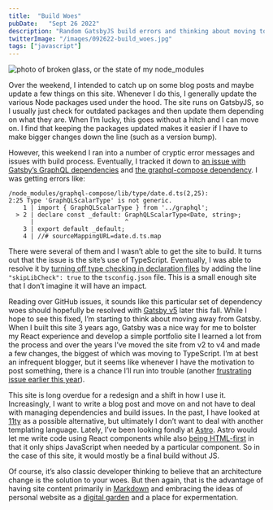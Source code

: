 ```yaml
---
title:  "Build Woes"
pubDate:   "Sept 26 2022"
description: "Random GatsbyJS build errors and thinking about moving to Astro.build."
twitterImage: "/images/092622-build_woes.jpg"
tags: ["javascript"]
---
```


![photo of broken glass, or the state of my node_modules](/images/092622-build_woes.jpg)

Over the weekend, I intended to catch up on some blog posts and maybe update a few things on this site. Whenever I do this, I generally update the various Node packages used under the hood. The site runs on GatsbyJS, so I usually just check for outdated packages and then update them depending on what they are. When I’m lucky, this goes without a hitch and I can move on. I find that keeping the packages updated makes it easier if I have to make bigger changes down the line (such as a version bump).

However, this weekend I ran into a number of cryptic error messages and issues with build process. Eventually, I tracked it down to [an issue with Gatsby’s GraphQL dependencies](https://github.com/gatsbyjs/gatsby/issues/35212) and [the graphql-compose dependency](https://github.com/graphql-compose/graphql-compose/issues/374). I was getting errors like:

```
/node_modules/graphql-compose/lib/type/date.d.ts(2,25):
2:25 Type 'GraphQLScalarType' is not generic.
    1 | import { GraphQLScalarType } from '../graphql';
  > 2 | declare const _default: GraphQLScalarType<Date, string>;
      |                         ^
    3 | export default _default;
    4 | //# sourceMappingURL=date.d.ts.map
```

There were several of them and I wasn’t able to get the site to build. It turns out that the issue is the site’s use of TypeScript. Eventually, I was able to resolve it by [turning off type checking in declaration files](https://www.typescriptlang.org/tsconfig#skipLibCheck) by adding the line `"skipLibCheck": true` to the `tsconfig.json` file. This is a small enough site that I don’t imagine it will have an impact.

Reading over GitHub issues, it sounds like this particular set of dependency woes should hopefully be resolved with [Gatsby v5](https://github.com/gatsbyjs/gatsby/discussions/36609) later this fall. While I hope to see this fixed, I’m starting to think about moving away from Gatsby. When I built this site 3 years ago, Gatsby was a nice way for me to bolster my React experience and develop a simple portfolio site I learned a lot from the process and over the years I’ve moved the site from v2 to v4 and made a few changes, the biggest of which was moving to TypeScript. I’m at best an infrequent blogger, but it seems like whenever I have the motivation to post something, there is a chance I’ll run into trouble (another [frustrating issue earlier this year](https://github.com/gatsbyjs/gatsby/issues/33738)).

This site is long overdue for a redesign and a shift in how I use it. Increasingly, I want to write a blog post and move on and not have to deal with managing dependencies and build issues. In the past, I have looked at [11ty](https://www.11ty.dev/)  as a possible alternative, but ultimately I don’t want to deal with another templating language. Lately, I’ve been looking fondly at [Astro](https://astro.build). Astro would let me write code using React components while also [being HTML-first](https://astro.build/blog/introducing-astro/) in that it only ships JavaScript when needed by a particular component. So in the case of this site, it would mostly be a final build without JS.

Of course, it’s also classic developer thinking to believe that an architecture change is the solution to your woes. But then again, that is the advantage of having site content primarily in [Markdown](https://www.markdownguide.org/getting-started/) and embracing the ideas of personal website as a [digital garden](https://maggieappleton.com/garden-history) and a place for expermentation.